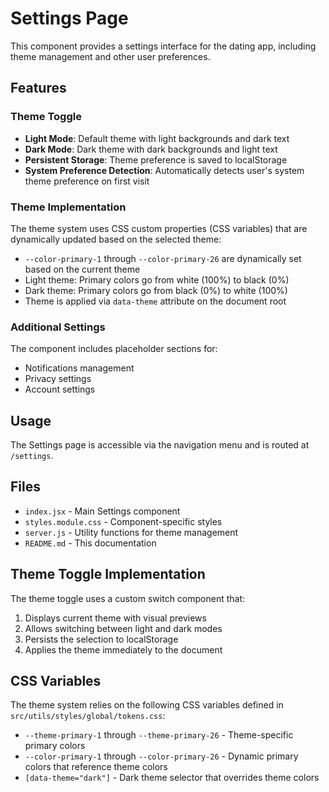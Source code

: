 # Settings Page

This component provides a settings interface for the dating app, including theme management and other user preferences.

## Features

### Theme Toggle
- **Light Mode**: Default theme with light backgrounds and dark text
- **Dark Mode**: Dark theme with dark backgrounds and light text
- **Persistent Storage**: Theme preference is saved to localStorage
- **System Preference Detection**: Automatically detects user's system theme preference on first visit

### Theme Implementation
The theme system uses CSS custom properties (CSS variables) that are dynamically updated based on the selected theme:

- `--color-primary-1` through `--color-primary-26` are dynamically set based on the current theme
- Light theme: Primary colors go from white (100%) to black (0%)
- Dark theme: Primary colors go from black (0%) to white (100%)
- Theme is applied via `data-theme` attribute on the document root

### Additional Settings
The component includes placeholder sections for:
- Notifications management
- Privacy settings
- Account settings

## Usage

The Settings page is accessible via the navigation menu and is routed at `/settings`.

## Files

- `index.jsx` - Main Settings component
- `styles.module.css` - Component-specific styles
- `server.js` - Utility functions for theme management
- `README.md` - This documentation

## Theme Toggle Implementation

The theme toggle uses a custom switch component that:
1. Displays current theme with visual previews
2. Allows switching between light and dark modes
3. Persists the selection to localStorage
4. Applies the theme immediately to the document

## CSS Variables

The theme system relies on the following CSS variables defined in `src/utils/styles/global/tokens.css`:

- `--theme-primary-1` through `--theme-primary-26` - Theme-specific primary colors
- `--color-primary-1` through `--color-primary-26` - Dynamic primary colors that reference theme colors
- `[data-theme="dark"]` - Dark theme selector that overrides theme colors
